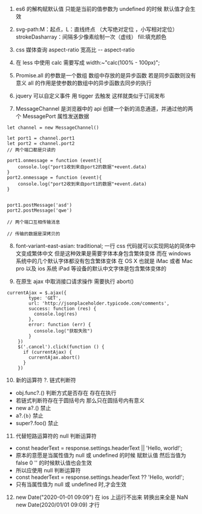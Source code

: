 1. es6 的解构赋默认值 只能是当前的值参数为 undefined 的时候 默认值才会生效

2. svg-path:M：起点，L：直线终点 （大写绝对定位 ，小写相对定位）strokeDasharray：间隔多少像素绘制一次（虚线） fill:填充颜色

3. css 媒体查询 aspect-ratio 宽高比 -- aspect-ratio

4. 在 less 中使用 calc 需要写成 width:~"calc(100% - 100px)";

5. Promise.all 的参数是一个数组 数组中存放的是异步函数 若是同步函数则没有意义 all 的作用是使参数的数组中的异步函数去同步的执行

6. jquery 可以自定义事件 用 tigger 去触发 这样就类似于订阅发布

7. MessageChannel 是浏览器中的 api 创建一个新的消息通道，并通过他的两个 MessagePort 属性发送数据

```
let channel = new MessageChannel()

let port1 = channel.port1
let port2 = channel.port2
// 两个端口都是只读的

port1.onmessage = function (event){
    console.log("port1收到来自port2的数据"+event.data)
}
port2.onmessage = function (event){
    console.log("port2收到来自port1的数据"+event.data)
}


port1.postMessage('asd')
port2.postMessage('qwe')

// 两个端口互相传输消息

// 传输的数据是深拷贝的
```

8. font-variant-east-asian: traditional; 一行 css 代码就可以实现网站的简体中文变成繁体中文 但是这种效果是需要字体本身包含繁体变体 而在 windows 系统中的几个默认字体都没有包含繁体变体 在 OS X 也就是 iMac 或者 Mac pro 以及 ios 系统 iPad 等设备的默认中文字体是包含繁体变体的

9. 在原生 ajax 中取消接口请求操作 需要执行 abort()

```
currentAjax = $.ajax({
        type: 'GET',
        url: 'http://jsonplaceholder.typicode.com/comments',
        success: function (res) {
          console.log(res)
        },
        error: function (err) {
          console.log("获取失败")
        }
    })
    $('.cancel').click(function () {
      if (currentAjax) {
        currentAjax.abort()
      }
    })
```

10. 新的运算符 ?. 链式判断符

- obj.func?.() 判断方式是否存在 存在在执行
- 若链式判断符存在于圆括号内 那么只在圆括号内有意义
- new a?.() 禁止
- a?.`{b}` 禁止
- super?.foo() 禁止

11. 代替短路运算符的 null 判断运算符

- const headerText = response.settings.headerText || 'Hello, world!';
- 原本的意愿是当属性值为 null 或 undefined 的时候 赋默认值 然后当值为 false 0 '' 的时候默认值也会生效
- 所以应使用 null 判断运算符
- const headerText = response.settings.headerText ?? 'Hello, world!';
- 只有当属性值为 null 或 undefined 时,才会生效

12. new Date("2020-01-01 09:09") 在 ios 上运行不出来 转换出来全是 NaN new Date(2020/01/01 09:09) 才行

